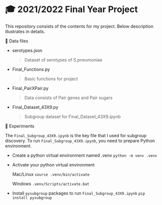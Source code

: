 # :mortar_board: 2021/2022 Final Year Project

This repository consists of the contents for my project. 
Below description illustrates in details. 

:file_folder: Data files
* serotypes.json
    > Dataset of serotypes of S.pneumoniae

* Final_Functions.py
    > Basic functions for project

* Final_PairXPair.py
    > Data consists of Pair genes and Pair sugars

* Final_Dataset_43X9.py
    > Subgroup dataset for Final_Dataset_43X9.ipynb

:bookmark_tabs: Experiments

The `Final_Subgroup_43X9.ipynb` is the key file that I used for subgroup discovery. To run `Final_Subgroup_43X9.ipynb`, you need to prepare Python environment.

* Create a python virtual environment named .venv `python -m venv .venv`
* Activate your python virtual environment 

    Mac/Linux `source .venv/bin/activate`
    
    Windows `.venv/Scripts/activate.bat`
* Install `pysubgroup` packages to run `Final_Subgroup_43X9.ipynb`  `pip install pysubgroup`
                        
